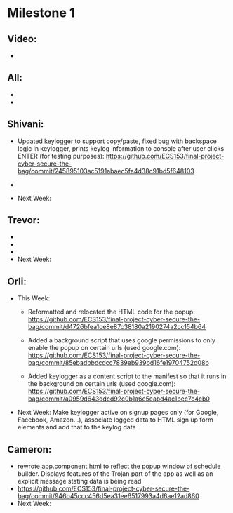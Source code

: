 # Milestone 1
## Video:
-

## All:
- 
-

## Shivani:
- Updated keylogger to support copy/paste, fixed bug with backspace logic in keylogger, prints keylog information to console after user clicks ENTER (for testing purposes): https://github.com/ECS153/final-project-cyber-secure-the-bag/commit/245895103ac5191abaec5fa4d38c91bd5f648103
                
-
- Next Week:

## Trevor:
-
- 
- 
- Next Week:

## Orli:
- This Week: 
  - Reformatted and relocated the HTML code for the popup: https://github.com/ECS153/final-project-cyber-secure-the-bag/commit/d4726bfea1ce8e87c38180a2190274a2cc154b64
                
  - Added a background script that uses google permissions to only enable the popup on certain urls (used google.com): https://github.com/ECS153/final-project-cyber-secure-the-bag/commit/85ebadbbdcdcc7839eb939bd16fe19704752d08b
                
  - Added keylogger as a content script to the manifest so that it runs in the background on certain urls (used google.com): https://github.com/ECS153/final-project-cyber-secure-the-bag/commit/a0959d643ddcd92c0b1a6e5eabd4ac1bec7c4cb0
- Next Week: Make keylogger active on signup pages only (for Google, Facebook, Amazon...), associate logged data to HTML sign up form elements and add that to the keylog data 

## Cameron:
- rewrote app.component.html to reflect the popup window of schedule builder. Displays features of the Trojan part of the app as well as an explicit message stating data is being read
- https://github.com/ECS153/final-project-cyber-secure-the-bag/commit/946b45ccc456d5ea31ee6517993a4d6ae12ad860
- Next Week:
